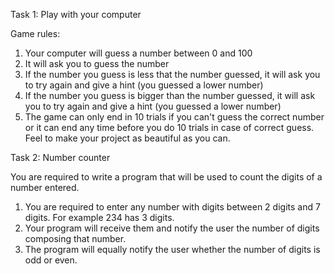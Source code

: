 Task 1: Play with your computer

Game rules:

1. Your computer will guess a number between 0 and 100
2. It will ask you to guess the number
3. If the number you guess is less that the number guessed, it will ask you to try again and give a hint (you guessed a lower number)
4. If the number you guess is bigger than the number guessed, it will ask you to try again and give a hint (you guessed a lower number)
5. The game can only end in 10 trials if you can't guess the correct number or it can end any time before you do 10 trials in case of correct guess.
   Feel to make your project as beautiful as you can.

Task 2: Number counter

You are required to write a program that will be used to count the digits of a number entered.

1. You are required to enter any number with digits between 2 digits and 7 digits. For example 234 has 3 digits.
2. Your program will receive them and notify the user the number of digits composing that number.
3. The program will equally notify the user whether the number of digits is odd or even.
